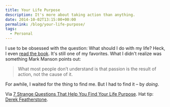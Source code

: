 ```yaml
---
title: Your Life Purpose
description: It's more about taking action than anything.
date: 2014-10-02T13:15:00+00:00
permalink: /blog/your-life-purpose/
tags:
  - Personal
---
```


I use to be obsessed with the question: What should I do with my life? Heck, I even [read the book](http://www.amazon.com/What-Should-Do-My-Life-ebook/dp/B000FBFMKC/). It's still one of my favorites. What I didn't realize was something Mark Manson points out:

> What most people don’t understand is that passion is the result of action, not the cause of it.

For awhile, I waited for the thing to find me. But I had to find it – by _doing_.

Via [7 Strange Questions That Help You Find Your Life Purpose](http://markmanson.net/life-purpose). Hat tip: [Derek Featherstone](https://twitter.com/feather/status/517499005400780800).